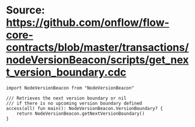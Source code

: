 # Source: https://github.com/onflow/flow-core-contracts/blob/master/transactions/nodeVersionBeacon/scripts/get_next_version_boundary.cdc

```
import NodeVersionBeacon from "NodeVersionBeacon"

/// Retrieves the next version boundary or nil
/// if there is no upcoming version boundary defined
access(all) fun main(): NodeVersionBeacon.VersionBoundary? {
    return NodeVersionBeacon.getNextVersionBoundary()
}

```